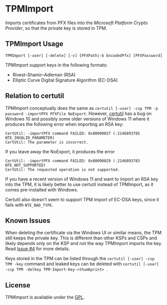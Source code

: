 # TPMImport
Imports certificates from PFX files into the _Microsoft Platform Crypto Provider_, so that the private key is stored in TPM.

## TPMImport Usage

`TPMImport [-user] [-delete] [-v] [PFXPath|-b EncodedPfx] [PFXPassword]`

TPMImport support keys in the following formats:
* Rivest–Shamir–Adleman (RSA)
* Elliptic Curve Digital Signature Algorithm (EC-DSA)

## Relation to certutil

TPMImport conceptually does the same as `certutil [-user] -csp TPM -p password -importPFX PFXFile NoExport`. However, [certutil](https://learn.microsoft.com/en-us/windows-server/administration/windows-commands/certutil) has a bug on Windows 10 and possibly some older versions of Windows 11 where it produces the following error when importing an RSA key:

```
CertUtil: -importPFX command FAILED: 0x80090027 (-2146893785 NTE_INVALID_PARAMETER)
CertUtil: The parameter is incorrect.
```

If you leave away the NoExport, it produces the error

```
CertUtil: -importPFX command FAILED: 0x80090029 (-2146893783 NTE_NOT_SUPPORTED)
CertUtil: The requested operation is not supported.
```

If you have a recent version of Windows 11 and want to import an RSA key into the TPM, it is likely better to use certutil instead of TPMImport, as it comes pre-installed with Windows.

Certutil also doesn't seem to support TPM import of EC-DSA keys, since it fails with `NTE_BAD_TYPE`.

## Known Issues

When deleting the certificate via the Windows UI or similar means, the TPM still keeps the private key. This is different than other KSPs and CSPs and likely depends only on the KSP and not the way TPMImport imports the key. Read [Issue #4](https://github.com/glueckkanja-pki/TPMImport/issues/4) for more details.

Keys stored in the TPM can be listed through the `certutil [-user] -csp TPM -key` command and leaked keys can be deleted with `certutil [-user] -csp TPM -delkey TPM-Import-Key-<thumbprint> `.

## License

TPMImport is available under the [GPL](LICENSE).
